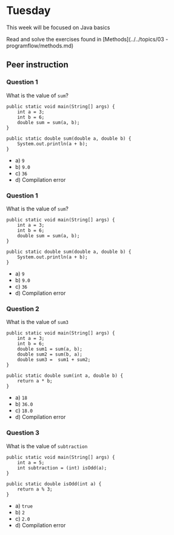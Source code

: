 # Tuesday

This week will be focused on Java basics

Read and solve the exercises found in [Methods](../../topics/03 - programflow/methods.md)



## Peer instruction



### Question 1

What is the value of `sum`?

```
public static void main(String[] args) {
	int a = 3;
	int b = 6;
	double sum = sum(a, b);
}

public static double sum(double a, double b) {
	System.out.println(a + b);
}
```

- a) `9`
- b) `9.0`
- c) `36`
- d) Compilation error



### Question 1

What is the value of `sum`?

```
public static void main(String[] args) {
	int a = 3;
	int b = 6;
	double sum = sum(a, b);
}

public static double sum(double a, double b) {
	System.out.println(a + b);
}
```

- a) `9`
- b) `9.0`
- c) `36`
- d) Compilation error



### Question 2

What is the value of `sum3`

```
public static void main(String[] args) {
    int a = 3;
    int b = 6;
    double sum1 = sum(a, b);
    double sum2 = sum(b, a);
    double sum3 =  sum1 + sum2;
}

public static double sum(int a, double b) {
    return a * b;
}
```

- a) `18`
- b) `36.0`
- c) `18.0`
- d) Compilation error



### Question 3

What is the value of `subtraction`

```
public static void main(String[] args) {
	int a = 5;
	int subtraction = (int) isOdd(a);
}

public static double isOdd(int a) {
	return a % 3;
}
```

- a) `true`
- b) `2`
- c) `2.0`
- d) Compilation error
